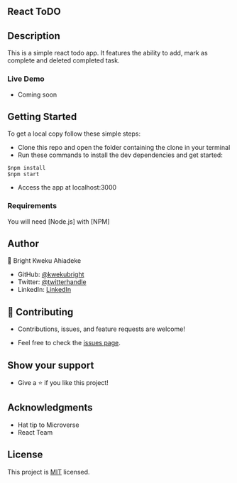 ## React ToDO

## Description
This is a simple react todo app. It features the ability to add, mark as complete and deleted completed task.

### Live Demo

- Coming soon

## Getting Started

To get a local copy follow these simple steps:

- Clone this repo and open the folder containing the clone in your terminal
- Run these commands to install the dev dependencies and get started:

```
$npm install
$npm start
```
- Access the app at localhost:3000

### Requirements

You will need [Node.js] with [NPM]

## Author

👤 Bright Kweku Ahiadeke
- GitHub: [@kwekubright](https://github.com/kwekubright)
- Twitter: [@twitterhandle](https://twitter.com/kwekubright_)
- LinkedIn: [LinkedIn](https://linkedin.com/in/kwekubright)

## 🤝 Contributing

- Contributions, issues, and feature requests are welcome!

- Feel free to check the [issues page](../../issues/).

## Show your support

- Give a ⭐️ if you like this project!

## Acknowledgments
- Hat tip to Microverse
- React Team

## License
This project is [MIT](./MIT.md) licensed.